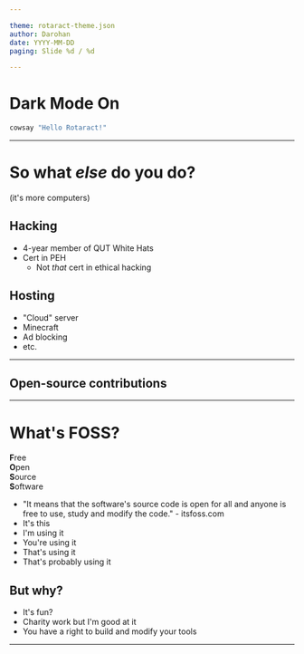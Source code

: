 ```yaml
---

theme: rotaract-theme.json
author: Darohan
date: YYYY-MM-DD
paging: Slide %d / %d

---
```


# Dark Mode On

```bash
cowsay "Hello Rotaract!"
```

---

# So what _else_ do you do?
(it's more computers)

## Hacking

- 4-year member of QUT White Hats
- Cert in PEH	
	- Not _that_ cert in ethical hacking

## Hosting

- "Cloud" server
- Minecraft
- Ad blocking
- etc.

---

## Open-source contributions


---
# What's FOSS?
**F**ree  
**O**pen  
**S**ource  
**S**oftware  
- "It means that the software's source code is open for all and anyone is free to use, study and modify the code." - itsfoss.com
- It's this
- I'm using it
- You're using it
- That's using it
- That's probably using it

## But why?

- It's fun?
- Charity work but I'm good at it
- You have a right to build and modify your tools

---

